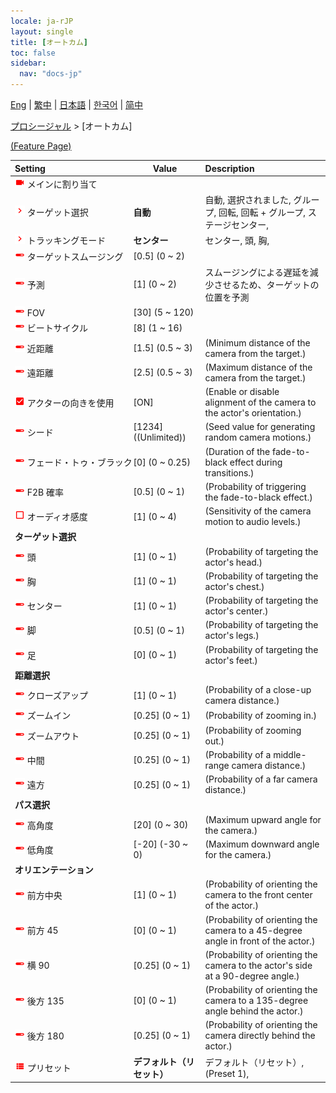 ```yaml
---
locale: ja-rJP
layout: single
title: [オートカム]
toc: false
sidebar:
  nav: "docs-jp"
---
```

[Eng](/dancexr/menu/2025.4/motion/auto_cam) | [繁中](/tw/dancexr/menu/2025.4/motion/auto_cam) | [日本語](/jp/dancexr/menu/2025.4/motion/auto_cam) | [한국어](/kr/dancexr/menu/2025.4/motion/auto_cam) | [简中](/zh/dancexr/menu/2025.4/motion/auto_cam)

[プロシージャル](../menu#プロシージャル) > [オートカム]



[(Feature Page)](/dancexr/features/auto_cam.md)

| Setting | Value | Description |
| :--- | --- | :--- |
|<nobr><img src="/images/icon/ic_videocam.png" alt="videocam icon"/> メインに割り当て</nobr>|| 
|<nobr><img src="/images/icon/ic_chevron.png" alt="chevron icon"/> ターゲット選択</nobr>| **自動** | 自動, 選択されました, グループ, 回転, 回転 + グループ, ステージセンター,  |
|<nobr><img src="/images/icon/ic_chevron.png" alt="chevron icon"/> トラッキングモード</nobr>| **センター** | センター, 頭, 胸,  |
|<nobr><img src="/images/icon/ic_slider.png" alt="slider icon"/> ターゲットスムージング</nobr>| [0.5] (0 ~ 2) | 
|<nobr><img src="/images/icon/ic_slider.png" alt="slider icon"/> 予測</nobr>| [1] (0 ~ 2) | スムージングによる遅延を減少させるため、ターゲットの位置を予測
|<nobr><img src="/images/icon/ic_slider.png" alt="slider icon"/> FOV</nobr>| [30] (5 ~ 120) | 
|<nobr><img src="/images/icon/ic_slider.png" alt="slider icon"/> ビートサイクル</nobr>| [8] (1 ~ 16) | 
|<nobr><img src="/images/icon/ic_slider.png" alt="slider icon"/> 近距離</nobr>| [1.5] (0.5 ~ 3) | (Minimum distance of the camera from the target.)
|<nobr><img src="/images/icon/ic_slider.png" alt="slider icon"/> 遠距離</nobr>| [2.5] (0.5 ~ 3) | (Maximum distance of the camera from the target.)
|<nobr><img src="/images/icon/ic_check_on.png" alt="check on icon"/> アクターの向きを使用</nobr>| [ON] | (Enable or disable alignment of the camera to the actor's orientation.)
|<nobr><img src="/images/icon/ic_slider.png" alt="slider icon"/> シード</nobr>| [1234] ((Unlimited)) | (Seed value for generating random camera motions.)
|<nobr><img src="/images/icon/ic_slider.png" alt="slider icon"/> フェード・トゥ・ブラック</nobr>| [0] (0 ~ 0.25) | (Duration of the fade-to-black effect during transitions.)
|<nobr><img src="/images/icon/ic_slider.png" alt="slider icon"/> F2B 確率</nobr>| [0.5] (0 ~ 1) | (Probability of triggering the fade-to-black effect.)
|<nobr><img src="/images/icon/ic_check_off.png" alt="check off icon"/> オーディオ感度</nobr>| [1] (0 ~ 4) | (Sensitivity of the camera motion to audio levels.)
|<nobr> <b>ターゲット選択</b></nobr>|| 
|<nobr><img src="/images/icon/ic_slider.png" alt="slider icon"/> 頭</nobr>| [1] (0 ~ 1) | (Probability of targeting the actor's head.)
|<nobr><img src="/images/icon/ic_slider.png" alt="slider icon"/> 胸</nobr>| [1] (0 ~ 1) | (Probability of targeting the actor's chest.)
|<nobr><img src="/images/icon/ic_slider.png" alt="slider icon"/> センター</nobr>| [1] (0 ~ 1) | (Probability of targeting the actor's center.)
|<nobr><img src="/images/icon/ic_slider.png" alt="slider icon"/> 脚</nobr>| [0.5] (0 ~ 1) | (Probability of targeting the actor's legs.)
|<nobr><img src="/images/icon/ic_slider.png" alt="slider icon"/> 足</nobr>| [0] (0 ~ 1) | (Probability of targeting the actor's feet.)
|<nobr> <b>距離選択</b></nobr>|| 
|<nobr><img src="/images/icon/ic_slider.png" alt="slider icon"/> クローズアップ</nobr>| [1] (0 ~ 1) | (Probability of a close-up camera distance.)
|<nobr><img src="/images/icon/ic_slider.png" alt="slider icon"/> ズームイン</nobr>| [0.25] (0 ~ 1) | (Probability of zooming in.)
|<nobr><img src="/images/icon/ic_slider.png" alt="slider icon"/> ズームアウト</nobr>| [0.25] (0 ~ 1) | (Probability of zooming out.)
|<nobr><img src="/images/icon/ic_slider.png" alt="slider icon"/> 中間</nobr>| [0.25] (0 ~ 1) | (Probability of a middle-range camera distance.)
|<nobr><img src="/images/icon/ic_slider.png" alt="slider icon"/> 遠方</nobr>| [0.25] (0 ~ 1) | (Probability of a far camera distance.)
|<nobr> <b>パス選択</b></nobr>|| 
|<nobr><img src="/images/icon/ic_slider.png" alt="slider icon"/> 高角度</nobr>| [20] (0 ~ 30) | (Maximum upward angle for the camera.)
|<nobr><img src="/images/icon/ic_slider.png" alt="slider icon"/> 低角度</nobr>| [-20] (-30 ~ 0) | (Maximum downward angle for the camera.)
|<nobr> <b>オリエンテーション</b></nobr>|| 
|<nobr><img src="/images/icon/ic_slider.png" alt="slider icon"/> 前方中央</nobr>| [1] (0 ~ 1) | (Probability of orienting the camera to the front center of the actor.)
|<nobr><img src="/images/icon/ic_slider.png" alt="slider icon"/> 前方 45</nobr>| [0] (0 ~ 1) | (Probability of orienting the camera to a 45-degree angle in front of the actor.)
|<nobr><img src="/images/icon/ic_slider.png" alt="slider icon"/> 横 90</nobr>| [0.25] (0 ~ 1) | (Probability of orienting the camera to the actor's side at a 90-degree angle.)
|<nobr><img src="/images/icon/ic_slider.png" alt="slider icon"/> 後方 135</nobr>| [0] (0 ~ 1) | (Probability of orienting the camera to a 135-degree angle behind the actor.)
|<nobr><img src="/images/icon/ic_slider.png" alt="slider icon"/> 後方 180</nobr>| [0.25] (0 ~ 1) | (Probability of orienting the camera directly behind the actor.)
|<nobr><img src="/images/icon/ic_list.png" alt="list icon"/> プリセット</nobr>| **デフォルト（リセット）** | デフォルト（リセット）, (Preset 1),  |
